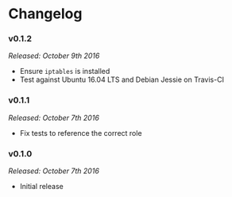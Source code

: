 # Changelog

### v0.1.2

*Released: October 9th 2016*

- Ensure `iptables` is installed
- Test against Ubuntu 16.04 LTS and Debian Jessie on Travis-CI

### v0.1.1

*Released: October 7th 2016*

- Fix tests to reference the correct role

### v0.1.0

*Released: October 7th 2016*

- Initial release
